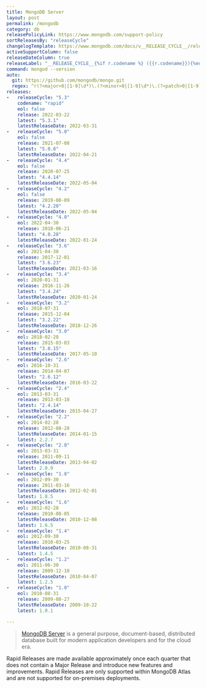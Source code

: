 ```yaml
---
title: MongoDB Server
layout: post
permalink: /mongodb
category: db
releasePolicyLink: https://www.mongodb.com/support-policy
sortReleasesBy: "releaseCycle"
changelogTemplate: https://www.mongodb.com/docs/v__RELEASE_CYCLE__/release-notes/__RELEASE_CYCLE__/
activeSupportColumn: false
releaseDateColumn: true
releaseLabel: "__RELEASE_CYCLE__{%if r.codename %} ({{r.codename}}){%endif%}"
command: mongod --version
auto:
  git: https://github.com/mongodb/mongo.git
  regex: ^r(?<major>0|[1-9]\d*)\.(?<minor>0|[1-9]\d*)\.(?<patch>0|[1-9]\d*)$
releases:
-   releaseCycle: "5.3"
    codename: "rapid"
    eol: false
    release: 2022-03-22
    latest: "5.3.1"
    latestReleaseDate: 2022-03-31
-   releaseCycle: "5.0"
    eol: false
    release: 2021-07-08
    latest: "5.0.8"
    latestReleaseDate: 2022-04-21
-   releaseCycle: "4.4"
    eol: false
    release: 2020-07-25
    latest: "4.4.14"
    latestReleaseDate: 2022-05-04
-   releaseCycle: "4.2"
    eol: false
    release: 2019-08-09
    latest: "4.2.20"
    latestReleaseDate: 2022-05-04
-   releaseCycle: "4.0"
    eol: 2022-04-30
    release: 2018-06-21
    latest: "4.0.28"
    latestReleaseDate: 2022-01-24
-   releaseCycle: "3.6"
    eol: 2021-04-30
    release: 2017-12-01
    latest: "3.6.23"
    latestReleaseDate: 2021-03-16
-   releaseCycle: "3.4"
    eol: 2020-01-31
    release: 2016-11-26
    latest: "3.4.24"
    latestReleaseDate: 2020-01-24
-   releaseCycle: "3.2"
    eol: 2018-07-31
    release: 2015-12-04
    latest: "3.2.22"
    latestReleaseDate: 2018-12-26
-   releaseCycle: "3.0"
    eol: 2018-02-28
    release: 2015-03-03
    latest: "3.0.15"
    latestReleaseDate: 2017-05-10
-   releaseCycle: "2.6"
    eol: 2016-10-31
    release: 2014-04-07
    latest: "2.6.12"
    latestReleaseDate: 2016-03-22
-   releaseCycle: "2.4"
    eol: 2013-03-31
    release: 2013-03-18
    latest: "2.4.14"
    latestReleaseDate: 2015-04-27
-   releaseCycle: "2.2"
    eol: 2014-02-28
    release: 2012-08-28
    latestReleaseDate: 2014-01-15
    latest: 2.2.7
-   releaseCycle: "2.0"
    eol: 2013-03-31
    release: 2011-09-11
    latestReleaseDate: 2013-04-02
    latest: 2.0.9
-   releaseCycle: "1.8"
    eol: 2012-09-30
    release: 2011-03-16
    latestReleaseDate: 2012-02-01
    latest: 1.8.5
-   releaseCycle: "1.6"
    eol: 2012-02-28
    release: 2010-08-05
    latestReleaseDate: 2010-12-08
    latest: 1.6.5
-   releaseCycle: "1.4"
    eol: 2012-09-30
    release: 2010-03-25
    latestReleaseDate: 2010-08-31
    latest: 1.4.5
-   releaseCycle: "1.2"
    eol: 2011-06-30
    release: 2009-12-10
    latestReleaseDate: 2010-04-07
    latest: 1.2.5
-   releaseCycle: "1.0"
    eol: 2010-08-31
    release: 2009-08-27
    latestReleaseDate: 2009-10-22
    latest: 1.0.1

---
```


> [MongoDB Server](https://www.mongodb.com/) is a general purpose, document-based, distributed database built for modern application developers and for the cloud era.

Rapid Releases are made available approximately once each quarter that does not contain a Major Release and introduce new features and improvements. Rapid Releases are only supported within MongoDB Atlas and are not supported for on-premises deployments.
